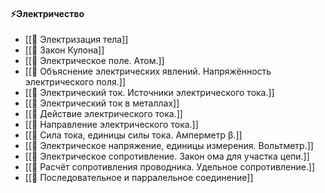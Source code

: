 #### ⚡Электричество
- [[📒 Электризация тела]]
- [[📒 Закон Кулона]]
- [[📒 Электрическое поле. Атом.]]
- [[📒 Объяснение электрических явлений. Напряжённость электрического поля.]]
- [[📒 Электрический ток. Источники электрического тока.]]
- [[📒 Электрический ток в металлах]]
- [[📒 Действие электрического тока.]]
- [[📒 Направление электрического тока.]]
- [[📒 Сила тока, единицы силы тока. Амперметр β.]]
- [[📒 Электрическое напряжение, единицы измерения. Вольтметр.]]
- [[📒 Электрическое сопротивление. Закон ома для участка цепи.]]
- [[📒 Расчёт сопротивления проводника. Удельное сопротивление.]]
- [[📒 Последовательное и парралельное соединение]]